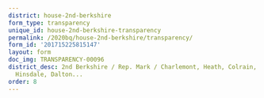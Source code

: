 ```yaml
---
district: house-2nd-berkshire
form_type: transparency
unique_id: house-2nd-berkshire-transparency
permalink: /2020bq/house-2nd-berkshire/transparency/
form_id: '201715225815147'
layout: form
doc_img: TRANSPARENCY-00096
district_desc: 2nd Berkshire / Rep. Mark / Charlemont, Heath, Colrain, Northfield,
  Hinsdale, Dalton...
order: 8
---
```

